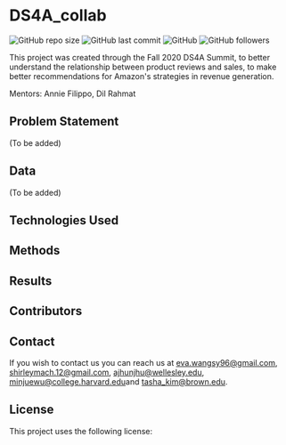 # DS4A_collab
![GitHub repo size](https://img.shields.io/github/repo-size/tashakim/DS4A_collab)
![GitHub last commit](https://img.shields.io/github/last-commit/tashakim/DS4A_collab)
![GitHub](https://img.shields.io/github/license/tashakim/DS4A_collab)
![GitHub followers](https://img.shields.io/github/followers/tashakim?label=Followers&style=social)

This project was created through the Fall 2020 DS4A Summit, to better understand the relationship between product reviews and sales, to make better recommendations for Amazon's strategies in revenue generation.

Mentors: Annie Filippo, Dil Rahmat

## Problem Statement
(To be added)

## Data
(To be added)

## Technologies Used

## Methods

## Results 

## Contributors

## Contact

If you wish to contact us you can reach us at <eva.wangsy96@gmail.com>, <shirleymach.12@gmail.com>, <ajhunjhu@wellesley.edu>, <minjuewu@college.harvard.edu>and <tasha_kim@brown.edu>.

## License

This project uses the following license: 
